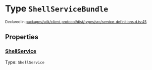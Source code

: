 # Type `ShellServiceBundle`
<sub>Declared in [packages/sdk/client-protocol/dist/types/src/service-definitions.d.ts:45]()</sub>





## Properties
### [ShellService]()
Type: <code>ShellService</code>
